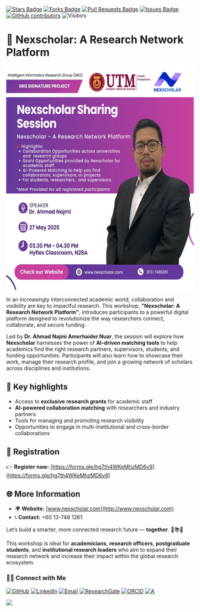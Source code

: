 <a href="https://github.com/drshahizan/short-course/stargazers"><img src="https://img.shields.io/github/stars/drshahizan/short-course" alt="Stars Badge"/></a>
<a href="https://github.com/drshahizan/short-course/network/members"><img src="https://img.shields.io/github/forks/drshahizan/short-course" alt="Forks Badge"/></a>
<a href="https://github.com/drshahizan/short-course/pulls"><img src="https://img.shields.io/github/issues-pr/drshahizan/short-course" alt="Pull Requests Badge"/></a>
<a href="https://github.com/drshahizan/short-course"><img src="https://img.shields.io/github/issues/drshahizan/short-course" alt="Issues Badge"/></a>
<a href="https://github.com/drshahizan/short-course/graphs/contributors"><img alt="GitHub contributors" src="https://img.shields.io/github/contributors/drshahizan/short-course?color=2b9348"></a>
![Visitors](https://api.visitorbadge.io/api/visitors?path=https%3A%2F%2Fgithub.com%2Fdrshahizan%2Fshort-course&labelColor=%23d9e3f0&countColor=%23697689&style=flat)

# 🚀 Nexscholar: A Research Network Platform

<p align="center">
  <img src="../images/poster_najmi.jpeg" height="600" alt="Nexscholar Poster">
</p>

In an increasingly interconnected academic world, collaboration and visibility are key to impactful research. This workshop, **"Nexscholar: A Research Network Platform"**, introduces participants to a powerful digital platform designed to revolutionize the way researchers connect, collaborate, and secure funding.

Led by **Dr. Ahmad Najmi Amerhaider Nuar**, the session will explore how **Nexscholar** harnesses the power of **AI-driven matching tools** to help academics find the right research partners, supervisors, students, and funding opportunities. Participants will also learn how to showcase their work, manage their research profile, and join a growing network of scholars across disciplines and institutions.

## 🔑 Key highlights

* Access to **exclusive research grants** for academic staff
* **AI-powered collaboration matching** with researchers and industry partners
* Tools for managing and promoting research visibility
* Opportunities to engage in multi-institutional and cross-border collaborations

## 🔗 Registration

👉 **Register now:** [https://forms.gle/hg7th4WKeMhzMD6v9](https://forms.gle/hg7th4WKeMhzMD6v9)

## 🌐 More Information

- 🌍 **Website:** [www.nexscholar.com](http://www.nexscholar.com)  
- 📞 **Contact:** +60 13-748 1261  

Let’s build a smarter, more connected research future — **together**. 🤝📚💡

This workshop is ideal for **academicians**, **research officers**, **postgraduate students**, and **institutional research leaders** who aim to expand their research network and increase their impact within the global research ecosystem.

### 🙌🏻 Connect with Me
<p align="left">
    <a href="https://github.com/drshahizan" target="_blank"><img alt="GitHub" src="https://img.shields.io/badge/-@drshahizan-181717?style=flat-square&logo=GitHub&logoColor=white"></a>
    <a href="https://www.linkedin.com/in/drshahizan" target="_blank"><img alt="LinkedIn" src="https://img.shields.io/badge/-drshahizan-blue?style=flat-square&logo=Linkedin&logoColor=white&link=https://www.linkedin.com/in/drshahizan/"></a>
    <a href="mailto:shahizan@utm.my" target="_blank"><img alt="Email" src="https://img.shields.io/badge/-shahizan@utm.my-c14438?style=flat-square&logo=Gmail&logoColor=white&link=mailto:shahizan@utm.my.com"></a>
    <a href="https://www.researchgate.net/profile/Mohd-Othman-28" target="_blank"><img alt="ResearchGate" src="https://img.shields.io/badge/-ResearchGate-00CCBB?style=flat-square&logo=ResearchGate&logoColor=white"></a>
    <a href="https://orcid.org/0000-0003-4261-1873" target="_blank"><img alt="ORCID" src="https://img.shields.io/badge/-ORCID-A6CE39?style=flat-square&logo=ORCID&logoColor=white"></a> 
 <a href="https://visitorbadge.io/status?path=https%3A%2F%2Fgithub.com%2Fdrshahizan" target="_blank"><img alt="A" src="https://api.visitorbadge.io/api/visitors?path=https%3A%2F%2Fgithub.com%2Fdrshahizan&labelColor=%23697689&countColor=%23555555&style=plastic"></a>
 
![](https://hit.yhype.me/github/profile?user_id=81284918)
</p>
